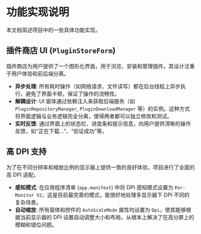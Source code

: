 # 功能实现说明

本文档简述项目中的一些具体功能实现。

## 插件商店 UI (`PluginStoreForm`)

插件商店为用户提供了一个图形化界面，用于浏览、安装和管理插件。其设计注重于用户体验和前后端分离。

- **异步处理**: 所有耗时操作（如网络请求、文件读写）都在后台线程上异步执行，避免了界面卡顿，保证了操作的流畅性。
- **解耦设计**: UI 窗体通过依赖注入来获取后端服务（如 `PluginRepositoryManager`, `PluginDownloadManager` 等）的实例。这种方式将界面逻辑与业务逻辑完全分离，使得两者都可以独立修改和测试。
- **实时反馈**: 通过界面上的状态栏、进度条和提示信息，向用户提供清晰的操作反馈，如“正在下载...”、“验证成功”等。

## 高 DPI 支持

为了在不同分辨率和缩放比例的显示器上提供一致的良好体验，项目进行了全面的高 DPI 适配。

- **感知模式**: 在应用程序清单 (`app.manifest`) 中将 DPI 感知模式设置为 `Per-Monitor V2`，这是目前最完善的模式，能很好地处理多显示器下 DPI 不同的复杂场景。
- **自动缩放**: 所有窗体和控件的 `AutoScaleMode` 属性均设置为 `Dpi`，使其能够根据当前显示器的 DPI 设置自动调整大小和布局，从根本上解决了在高分屏上的模糊和错位问题。